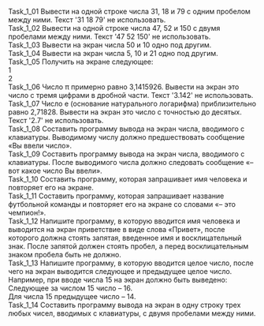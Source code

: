 Task_1_01 Вывести на одной строке числа 31, 18 и 79 с одним пробелом между ними. Текст '31 18 79' не использовать.<br>
Task_1_02 Вывести на одной строке числа 47, 52 и 150 с двумя пробелами между ними. Текст '47 52 150' не использовать.<br>
Task_1_03 Вывести на экран числа 50 и 10 одно под другим.<br>
Task_1_04 Вывести на экран числа 5, 10 и 21 одно под другим.<br>
Task_1_05 Получить на экране следующее:<br>
1<br>
2<br>
Task_1_06 Число π примерно равно 3,1415926. Вывести на экран это число с тремя цифрами в дробной части. Текст '3.142' 
не использовать.<br>
Task_1_07 Число e (основание натурального логарифма) приблизительно равно 2,71828. Вывести на экран это число 
с точностью до десятых. Текст '2.7' не использовать.<br>
Task_1_08 Составить программу вывода на экран числа, вводимого с клавиатуры. Выводимому числу должно предшествовать 
сообщение «Вы ввели число».<br>
Task_1_09 Составить программу вывода на экран числа, вводимого с клавиатуры. После выводимого числа должно следовать 
сообщение «– вот какое число Вы ввели».<br>
Task_1_10 Составить программу, которая запрашивает имя человека и повторяет его на экране.<br>
Task_1_11 Составить программу, которая запрашивает название футбольной команды и повторяет его на экране со словами «–
это чемпион!».<br>
Task_1_12 Напишите программу, в которую вводится имя человека и выводится на экран приветствие в виде слова «Привет», 
после которого должна стоять запятая, введенное имя и восклицательный знак. После запятой должен стоять пробел, 
а перед восклицательным знаком пробела быть не должно.<br>
Task_1_13 Напишите программу, в которую вводится целое число, после чего на экран выводится следующее и предыдущее целое
число. Например, при вводе числа 15 на экран должно быть выведено:<br>
Следующее за числом 15 число – 16.<br>
Для числа 15 предыдущее число – 14.<br>
Task_1_14 Составить программу вывода на экран в одну строку трех любых чисел, вводимых с клавиатуры, с двумя 
пробелами между ними.<br>
